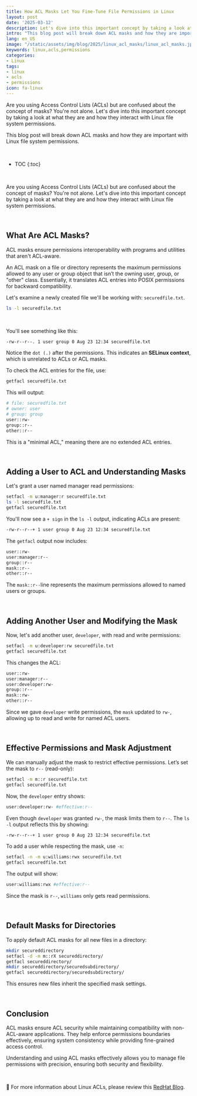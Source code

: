 ```yaml
---
title: How ACL Masks Let You Fine-Tune File Permissions in Linux
layout: post
date: '2025-03-12'
description: Let's dive into this important concept by taking a look at what they are and how they interact with Linux file system permissions.
intro: "This blog post will break down ACL masks and how they are important with Linux file system permissions." 
lang: en_US
image: "/static/assets/img/blog/2025/linux_acl_masks/linux_acl_masks.jpg"
keywords: linux,acls,permissions
categories:
- Linux
tags:
- linux
- acls
- permissions
icon: fa-linux
---
```

Are you using Access Control Lists (ACLs) but are confused about the concept of masks? You're not alone. Let's dive into this important concept by taking a look at what they are and how they interact with Linux file system permissions.

This blog post will break down ACL masks and how they are important with Linux file system permissions.

<br>

* TOC 
{:toc}

<br>

Are you using Access Control Lists (ACLs) but are confused about the concept of masks? You're not alone. Let's dive into this important concept by taking a look at what they are and how they interact with Linux file system permissions.

<br>

## What Are ACL Masks?

ACL masks ensure permissions interoperability with programs and utilities that aren't ACL-aware.

An ACL mask on a file or directory represents the maximum permissions allowed to any user or group object that isn’t the owning user, group, or "other" class. Essentially, it translates ACL entries into POSIX permissions for backward compatibility.

Let's examine a newly created file we'll be working with: `securedfile.txt`.

```sh
ls -l securedfile.txt
```

<br>

You'll see something like this:

```sh
-rw-r--r--. 1 user group 0 Aug 23 12:34 securedfile.txt
```

Notice the `dot (.)` after the permissions. This indicates an **SELinux context**, which is unrelated to ACLs or ACL masks.

To check the ACL entries for the file, use:

```sh
getfacl securedfile.txt
```

This will output:

```sh
# file: securedfile.txt
# owner: user
# group: group
user::rw-
group::r--
other::r--
```

This is a "minimal ACL," meaning there are no extended ACL entries.

<br>

## Adding a User to ACL and Understanding Masks

Let's grant a user named manager read permissions:

```sh
setfacl -m u:manager:r securedfile.txt
ls -l securedfile.txt
getfacl securedfile.txt
```

You'll now see a `+ sign` in the `ls -l` output, indicating ACLs are present:

```sh
-rw-r--r--+ 1 user group 0 Aug 23 12:34 securedfile.txt
```

The `getfacl` output now includes:

```sh
user::rw-
user:manager:r--
group::r--
mask::r--
other::r--
```

The `mask::r--`line represents the maximum permissions allowed to named users or groups.

<br>

## Adding Another User and Modifying the Mask

Now, let's add another user, `developer`, with read and write permissions:

```sh
setfacl -m u:developer:rw securedfile.txt
getfacl securedfile.txt
```

This changes the ACL:

```sh
user::rw-
user:manager:r--
user:developer:rw-
group::r--
mask::rw-
other::r--
```

Since we gave `developer` write permissions, the `mask` updated to `rw-`, allowing up to read and write for named ACL users.

<br>

## Effective Permissions and Mask Adjustment

We can manually adjust the mask to restrict effective permissions. Let’s set the mask to `r--` (read-only):

```sh
setfacl -m m::r securedfile.txt
getfacl securedfile.txt
```

Now, the `developer` entry shows:

```sh
user:developer:rw- #effective:r--
```

Even though `developer` was granted `rw-`, the mask limits them to `r--`. The `ls -l` output reflects this by showing:

```sh
-rw-r--r--+ 1 user group 0 Aug 23 12:34 securedfile.txt
```

To add a user while respecting the mask, use `-n`:

```sh
setfacl -n -m u:williams:rwx securedfile.txt
getfacl securedfile.txt
```

The output will show:

```sh
user:williams:rwx #effective:r--
```

Since the mask is `r--`, `williams` only gets read permissions.

<br>

## Default Masks for Directories

To apply default ACL masks for all new files in a directory:

```sh
mkdir secureddirectory
setfacl -d -m m::rX secureddirectory/
getfacl secureddirectory/
mkdir secureddirectory/securedsubdirectory/
getfacl secureddirectory/securedsubdirectory/
```

This ensures new files inherit the specified mask settings.

<br>

## Conclusion

ACL masks ensure ACL security while maintaining compatibility with non-ACL-aware applications. They help enforce permissions boundaries effectively, ensuring system consistency while providing fine-grained access control.
 <br>

Understanding and using ACL masks effectively allows you to manage file permissions with precision, ensuring both security and flexibility.

<br>

📝 For more information about Linux ACLs, please review this [RedHat Blog](https://www.redhat.com/en/blog/linux-access-control-lists).
